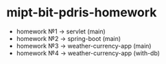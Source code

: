 # mipt-bit-pdris-homework
- homework №1 -> servlet (main)
- homework №2 -> spring-boot (main)
- homework №3 -> weather-currency-app (main)
- homework №4 -> weather-currency-app (with-db)
